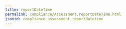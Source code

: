 ```yaml
---
title: reportDateTime
permalink: compliance/Assessment.reportDateTime.html
jsonid: compliance_assessment_reportdatetime
---
```

